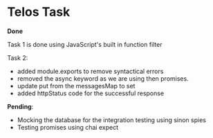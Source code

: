 # Telos Task

**Done**

Task 1 is done using JavaScript's built in function filter

Task 2:

- added module.exports to remove syntactical errors
- removed the async keyword as we are using then promises.
- update put from the messagesMap to set
- added httpStatus code for the successful response

**Pending**:

- Mocking the database for the integration testing using sinon spies
- Testing promises using chai expect
